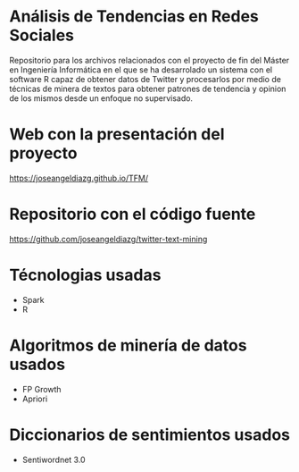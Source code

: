 # Análisis de Tendencias en Redes Sociales

Repositorio para los archivos relacionados con el proyecto de fin del Máster en Ingeniería Informática en el que se ha desarrolado un sistema con el software R capaz de obtener datos de Twitter y procesarlos por medio de técnicas de minera de textos para obtener patrones de tendencia y opinion de los mismos desde un enfoque no supervisado. 

# Web con la presentación del proyecto

https://joseangeldiazg.github.io/TFM/

# Repositorio con el código fuente

https://github.com/joseangeldiazg/twitter-text-mining

# Técnologias usadas

* Spark
* R

# Algoritmos de minería de datos usados

* FP Growth
* Apriori 

# Diccionarios de sentimientos usados

* Sentiwordnet 3.0

